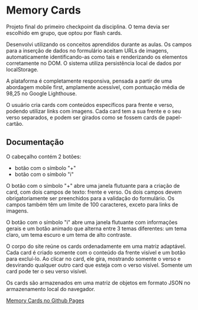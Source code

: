# Memory Cards
Projeto final do primeiro checkpoint da disciplina. O tema devia ser
escolhido em grupo, que optou por flash cards.

Desenvolvi utilizando os conceitos aprendidos durante as aulas. Os
campos para a inserção de dados no formulário aceitam URLs de
imagens, automaticamente identificando-as como tais e renderizando
os elementos corretamente no DOM. O sistema utiliza persistência
local de dados por localStorage.

A plataforma é completamente responsiva, pensada a partir de uma abordagem
mobile first, amplamente acessível, com pontuação média de 98,25 no Google Lighthouse.

O usuário cria cards com conteúdos específicos para frente e verso, podendo
utilizar links com imagens. Cada card tem a sua frente e o seu verso separados, e podem
ser girados como se fossem cards de papel-cartão.


## Documentação
O cabeçalho contém 2 botões:

+ botão com o símbolo "+"
+ botão com o símbolo "i"

O botão com o símbolo "+" abre uma janela flutuante para a criação de card, com dois
campos de texto: frente e verso. Os dois campos devem obrigatoriamente ser preenchidos
para a validação do formulário. Os campos também têm um limite de 100 caracteres, exceto
para links de imagens.

O botão com o símbolo "i" abre uma janela flutuante com informações gerais e um botão animado
que alterna entre 3 temas diferentes: um tema claro, um tema escuro e um tema de alto contraste.

O corpo do site reúne os cards ordenadamente em uma matriz adaptável. Cada card é criado somente com
o conteúdo da frente visível e um botão para excluí-lo. Ao clicar no card, ele gira, mostrando somente o verso
e desvirando qualquer outro card que esteja com o verso visível. Somente um card pode ter o seu verso visível.

Os cards são armazenados em uma matriz de objetos em formato JSON no armazenamento local do navegador.

[Memory Cards no Github Pages](https://mdaffonso.github.io/frontend2/memorycards)